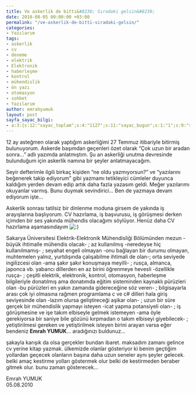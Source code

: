 ```yaml
---
title: Ve askerlik de bitti&#8230; Sıradaki gelsin&#8230;
date: 2010-08-05 00:00:00 +03:00
permalink: "/ve-askerlik-de-bitti-siradaki-gelsin/"
categories:
- Yazılarım
tags:
- askerlik
- cv
- deneme
- elektrik
- Elektronik
- haberleşme
- kontrol
- mühendislik
- ön yazı
- otomasyon
- sohbet
- Yazılarım
author: emrahyumuk
layout: post
sayfa_sayac_bilgi:
- a:3:{s:12:"sayac_toplam";s:4:"1127";s:11:"sayac_bugun";s:1:"1";s:9:"son_okuma";s:10:"1364909259";}
---
```


12 ay asteğmen olarak yaptığım askerliğimi 27 Temmuz itibariyle bitirmiş bulunuyorum. Askerde başımdan geçenleri özet olarak &#8220;Çok uzun bir aradan sonra&#8230;&#8221; adlı yazımda anlatmıştım. Şu an askerliği unutma devresinde bulunduğum için askerlik namına bir şeyler anlatmayacağım.

Seyir defterimle ilgili birkaç kişiden &#8220;ne oldu yazmıyorsun?&#8221; ve &#8220;yazılarını beğenerek takip ediyorum&#8221; gibi yazmamı tetikleyici cümleler duyunca kaldığım yerden devam edip artık daha fazla yazasım geldi. Meğer yazılarımı okuyanlar varmış. Bunu duymak sevindirici&#8230; Ben de yazmaya devam ediyorum işte&#8230;

<!--more-->

Askerlik sonrası tatilsiz bir dinlenme moduna girsem de yakında iş arayışlarına başlıyorum. CV hazırlama, iş başvurusu, iş görüşmesi derken içimden bir ses yakında mühendis olacağımı söylüyor. Henüz daha CV hazırlama aşamasındayım <img src='http://www.emrahyumuk.com/wp-includes/images/smilies/icon_smile.gif' alt=':)' class='wp-smiley' /> 

Sakarya Üniversitesi Elektrik-Elektronik Mühendisliği Bölümünden mezun -büyük ihtimalle mühendis olacak- ; az kullanılmış -neredeyse hiç kullanılmamış- ; seyahat engeli olmayan -onu bağlayan bir durumu olmayan, muhtemelen yalnız, yurtdışında çalışabilme ihtimali de olan-; orta seviyede ingilizcesi olan -ama şakır şakır konuşmaya meyilli- ; rusça, almanca, japonca vb. yabancı dillerden en az birini öğrenmeye hevesli -özellikle rusça- ; çeşitli elektrik, elektronik, kontrol, otomasyon, haberleşme bilgileriyle donatılmış ama donatımda eğitim sisteminden kaynaklı pürüzleri olan -bu pürüzleri en yakın zamanda gidereceğine söz veren- ; bilgisayarla arası çok iyi olmasına rağmen programlama c ve c# dilleri hala giriş seviyesinde olan -lazım olursa geliştireceği aşikar olan- ; uzun bir süre gerçek bir mühendislik yapmayı isteyen -icat yapma potansiyeli olan- ; iş görüşmesine ve işe takım elbiseyle gelmek istemeyen -ama öyle gerekiyorsa bir saniye bile gözünü kırpmadan o takım elbiseyi giyebilecek- ; yetiştirilmesi gereken ve yetiştirilmek isteyen birini arayan varsa eğer bendeniz **Emrah YUMUK**&#8230; aradığınızı buldunuz&#8230;

şakayla karışık da olsa gerçekler bundan ibaret. maksadım zamanı gelince cv yerine kitap yazmak. ülkemizde olanlar gösteriyor ki benim geçtiğim yollardan geçecek olanların başına daha uzun seneler aynı şeyler gelecek. belki amaç kestirme yolları göstermek olur belki de kestirmeden beraber gitmek olur. bunu zaman gösterecek&#8230;

Emrah YUMUK  
05.08.2010